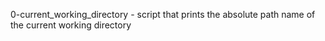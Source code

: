 0-current_working_directory - script that prints the absolute path name of the current working directory